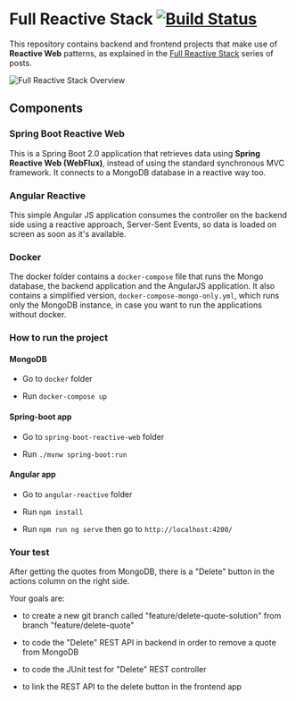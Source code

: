 # Full Reactive Stack [![Build Status](https://travis-ci.org/mechero/full-reactive-stack.svg?branch=master)](https://travis-ci.org/mechero/full-reactive-stack)

This repository contains backend and frontend projects that make use of **Reactive Web** patterns,
as explained in the [Full Reactive Stack](https://thepracticaldeveloper.com/full-reactive-stack)
series of posts.

![Full Reactive Stack Overview](resources/reactive_overview.png)

## Components

### Spring Boot Reactive Web

This is a Spring Boot 2.0 application that retrieves data using **Spring Reactive Web (WebFlux)**,
instead of using the standard synchronous MVC framework. It connects to a MongoDB database in a reactive
way too.

### Angular Reactive

This simple Angular JS application consumes the controller on the backend side using a reactive approach,
 Server-Sent Events, so data is loaded on screen as soon as it's available.

### Docker

The docker folder contains a `docker-compose` file that runs the Mongo database, the backend application
and the AngularJS application. It also contains a simplified version, `docker-compose-mongo-only.yml`, which
runs only the MongoDB instance, in case you want to run the applications without docker.

### How to run the project

#### MongoDB

* Go to `docker` folder

* Run `docker-compose up`

#### Spring-boot app

* Go to `spring-boot-reactive-web` folder

* Run `./mvnw spring-boot:run`

#### Angular app

* Go to `angular-reactive` folder

* Run `npm install`

* Run `npm run ng serve` then go to `http://localhost:4200/`

### Your test

After getting the quotes from MongoDB, there is a "Delete" button in the actions column on the right side.

Your goals are:

* to create a new git branch called "feature/delete-quote-solution" from branch "feature/delete-quote"

* to code the "Delete" REST API in backend in order to remove a quote from MongoDB

* to code the JUnit test for "Delete" REST controller

* to link the REST API to the delete button in the frontend app
